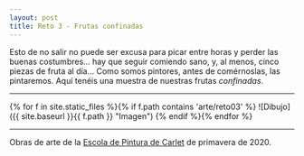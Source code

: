 ```yaml
---
layout: post
title: Reto 3 - Frutas confinadas
---
```


Esto de no salir no puede ser excusa para picar entre horas y perder las buenas costumbres... hay que seguir comiendo sano, y, al menos, cinco piezas de fruta al día... Como somos pintores, antes de comérnoslas, las pintaremos. Aquí tenéis una muestra de nuestras frutas *confinadas*.

---

{% for f in site.static_files %}{% if f.path contains 'arte/reto03' %}
![Dibujo]({{ site.baseurl }}{{ f.path }} "Imagen")
{% endif %}{% endfor %}

---

Obras de arte de la [Escola de Pintura de Carlet](https://arte.pinturitas.com) de primavera de 2020.
